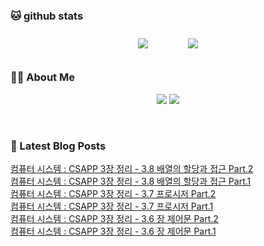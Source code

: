 
###  🐱 github stats  

<div id="main" align="center">
    <img src="https://github-readme-stats.vercel.app/api?username=Kojaewoong0504&count_private=true&show_icons=true&theme=tokyonight"
        style="height: auto; margin-left: 20px; margin-right: 20px; padding: 10px;"/>
    <img src="https://github-readme-stats.vercel.app/api/top-langs/?username=Kojaewoong0504&layout=compact"   
        style="height: auto; margin-left: 20px; margin-right: 20px; padding: 10px;"/>
</div>

###  💁‍♀️ About Me  
<p align="center">
    <a href="https://www.gowoong.com/"><img src="https://img.shields.io/badge/Blog-FF5722?style=flat-square&logo=Blogger&logoColor=white"/></a>
    <a href="mailto:jaewoong.ko0504@gmail.com"><img src="https://img.shields.io/badge/Gmail-d14836?style=flat-square&logo=Gmail&logoColor=white&link=ilovefran.ofm@gmail.com"/></a>
</p>

<br>

### 📕 Latest Blog Posts   

<a href ="https://www.gowoong.com/60"> 컴퓨터 시스템 : CSAPP 3장 정리 - 3.8 배열의 할당과 접근 Part.2 </a> <br>
<a href ="https://www.gowoong.com/59"> 컴퓨터 시스템 : CSAPP 3장 정리 - 3.8 배열의 할당과 접근 Part.1 </a> <br>
<a href ="https://www.gowoong.com/58"> 컴퓨터 시스템 : CSAPP 3장 정리 - 3.7 프로시저 Part.2 </a> <br>
<a href ="https://www.gowoong.com/57"> 컴퓨터 시스템 : CSAPP 3장 정리 - 3.7 프로시저 Part.1 </a> <br>
<a href ="https://www.gowoong.com/56"> 컴퓨터 시스템 : CSAPP 3장 정리 - 3.6 장 제어문 Part.2 </a> <br>
<a href ="https://www.gowoong.com/55"> 컴퓨터 시스템 : CSAPP 3장 정리 - 3.6 장 제어문 Part.1 </a> <br>
